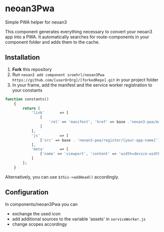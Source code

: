 # neoan3Pwa
Simple PWA helper for neoan3

This component generates everything necessary to convert your neoan3 app into a PWA.
It automatically searches for route-components in your component folder and adds them to the cache.

## Installation

1. **Fork** this repository
2. Run `neoan3 add component sroehrl/neoan3Pwa https://github.com/[userOrOrg]/[forkedRepo].git` in your project folder
3. In your frame, add the manifest and the service worker registration to your constants

```PHP
function constants()
    {
        return [
            'link'       => [                
                [
                    'rel' => 'manifest', 'href' => base .'neoan3-pwa/manifest/[your-app-name]'
                ]
            ],
            'js'         => [
                ['src' => base . 'neoan3-pwa/register/[your-app-name]']
            ],
            'meta'       => [
                ['name' => 'viewport', 'content' => 'width=device-width, initial-scale=1']
            ]
        ];
    }
```

Alternatively, you can use `$this->addHead()` accordingly.

## Configuration

In components/neoan3Pwa you can 
- exchange the used icon
- add additional sources to the variable 'assets' in `serviceWorker.js`
- change scopes accordingy
